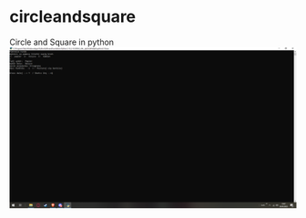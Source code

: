 # circleandsquare
Circle and Square in python 
![screenshot](https://github.com/lexsuspl/circleandsquare/blob/main/image.png)
